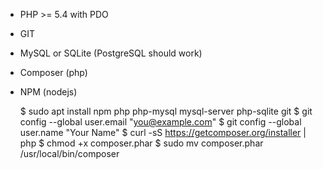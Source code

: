 * PHP >= 5.4 with PDO
* GIT
* MySQL or SQLite (PostgreSQL should work)
* Composer (php)
* NPM (nodejs)

    $ sudo apt install npm php php-mysql mysql-server php-sqlite git
    $ git config --global user.email "you@example.com"
    $ git config --global user.name "Your Name"
    $ curl -sS https://getcomposer.org/installer | php
    $ chmod +x composer.phar
    $ sudo mv composer.phar /usr/local/bin/composer
